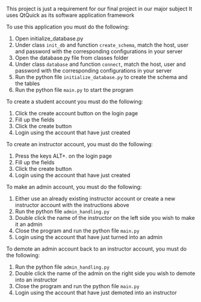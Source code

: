 This project is just a requirement for our final project in our major subject
It uses QtQuick as its software application framework

To use this application you must do the following:
1. Open initialize_database.py
2. Under class `init_db` and function `create_schema`, match the host, user and password with the corresponding configurations in your server
3. Open the database.py file from classes folder
4. Under class `database` and function `connect`, match the host, user and password with the corresponding configurations in your server
5. Run the python file `initialize_database.py` to create the schema and the tables
6. Run the python file `main.py` to start the program

To create a student account you must do the following:
1. Click the create account button on the login page
2. Fill up the fields
3. Click the create button
4. Login using the account that have just created

To create an instructor account, you must do the following:
1. Press the keys ALT+. on the login page
2. Fill up the fields
3. Click the create button
4. Login using the account that have just created

To make an admin account, you must do the following:
1. Either use an already existing instructor account or create a new instructor account with the instructions above
2. Run the python file `admin_handling.py`
3. Double click the name of the instructor on the left side you wish to make it an admin
4. Close the program and run the python file `main.py`
5. Login using the account that have just turned into an admin

To demote an admin account back to an instructor account, you must do the following:
1. Run the python file `admin_handling.py`
2. Double click the name of the admin on the right side you wish to demote into an instructor
3. Close the program and run the python file `main.py`
4. Login using the account that have just demoted into an instructor
